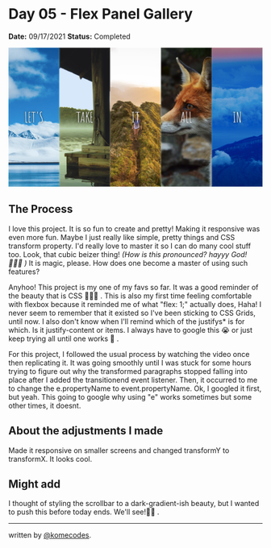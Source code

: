 # Day 05 - Flex Panel Gallery

**Date:** 09/17/2021
**Status:** Completed

![Responsive Flex Panel Gallery](../05-FlexPanelGallery/flexgallery.png)

## The Process

I love this project. It is so fun to create and pretty! Making it responsive was even more fun. Maybe I just really like simple, pretty things and CSS transform property. I'd really love to master it so I can do many cool stuff too. Look, that cubic beizer thing! *(How is this pronounced? hayyy God! 🙆🏾‍♀️ )*  It is magic, please. How does one become a master of using such features?  

Anyhoo! This project is my one of my favs so far. It was a good reminder of the beauty that is CSS 🙇🏾‍♀️ . This is also my first time feeling comfortable with flexbox because it reminded me of what "flex: 1;" actually does, Haha! I never seem to remember that it existed so I've been sticking to CSS Grids, until now. I also don't know when I'll remind which of the justifys* is for which. Is it justify-content or items. I always have to google this 😭  or just keep trying all until one works 🥴 .  

For this project, I followed the usual process by watching the video once then replicating it. It was going smoothly until I was stuck for some hours trying to figure out why the transformed paragraphs stopped falling into place after I added the transitionend event listener. Then, it occurred to me to change the e.propertyName to event.propertyName. Ok, I googled it first, but yeah. This going to google why using "e" works sometimes but some other times, it doesnt.  

## About the adjustments I made

Made it responsive on smaller screens and changed transformY to transformX. It looks cool.

## Might add

I thought of styling the scrollbar to a dark-gradient-ish beauty, but I wanted to push this before today ends. We'll see!🤞🏾 .  

---

written by [@komecodes](https://github.com/komecodes).
